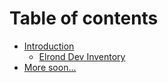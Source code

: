 # Table of contents

* [Introduction](README.md)
  * [Elrond Dev Inventory](introduction/elrond-dev-inventory.md)
* [More soon...](more-soon....md)
